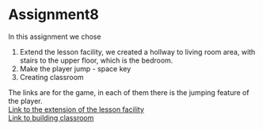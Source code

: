 # Assignment8
In this assignment we chose 
1. Extend the lesson facility, we created a hollway to living room area, with stairs to the upper floor, which is the bedroom.
2. Make the player jump - space key
3. Creating classroom

The links are for the game, in each of them there is the jumping feature of the player.
<br />
[Link to the extension of the lesson facility](https://eladwd.itch.io/facility3d) <br />
[Link to building classroom](https://eladwd.itch.io/university3d)
